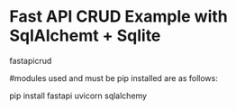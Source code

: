 # Fast API CRUD Example with SqlAlchemt + Sqlite
fastapicrud


#modules used and must be pip installed are as follows:

pip install fastapi uvicorn sqlalchemy
